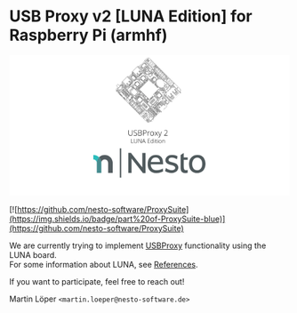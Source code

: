 USB Proxy v2 [LUNA Edition] for Raspberry Pi (armhf)   
========

<p align="center">
  <img src=".github/imgs/project_logo.png">
</p>

[![https://github.com/nesto-software/ProxySuite](https://img.shields.io/badge/part%20of-ProxySuite-blue)](https://github.com/nesto-software/ProxySuite)


We are currently trying to implement <a href="https://github.com/nesto-software/USBProxy">USBProxy</a> functionality using the LUNA board.   
For some information about LUNA, see [References](./LINKS).

If you want to participate, feel free to reach out!
 
Martin Löper `<martin.loeper@nesto-software.de>`
